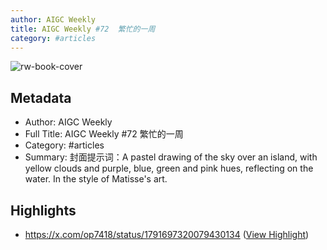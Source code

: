 ```yaml
---
author: AIGC Weekly
title: AIGC Weekly #72  繁忙的一周
category: #articles
---
```

![rw-book-cover](https://readwise-assets.s3.amazonaws.com/static/images/article1.be68295a7e40.png)

## Metadata
- Author: AIGC Weekly
- Full Title: AIGC Weekly #72  繁忙的一周
- Category: #articles
- Summary: 封面提示词：A pastel drawing of the sky over an island, with yellow clouds and purple, blue, green and pink hues, reflecting on the water. In the style of Matisse's art.

## Highlights
- https://x.com/op7418/status/1791697320079430134 ([View Highlight](https://read.readwise.io/read/01hyd0ewn4yg6dw6s4ffb8r3jd))
